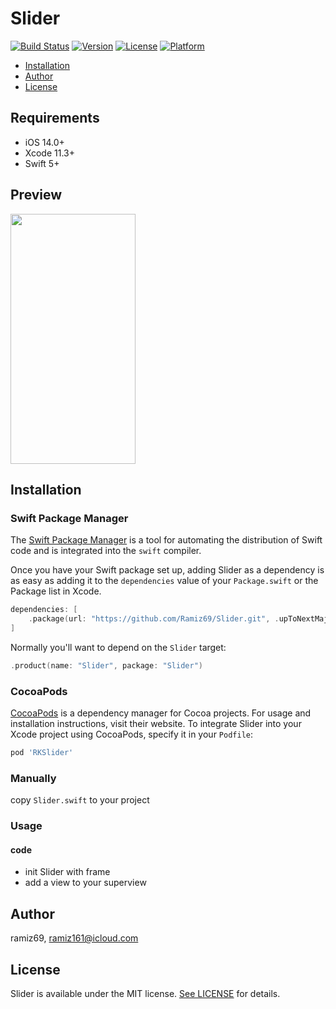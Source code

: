 # Slider

[![Build Status](https://github.com/Ramiz69/Slider/workflows/Slider%20CI/badge.svg?branch=master)](https://github.com/Ramiz69/Slider/actions)
[![Version](https://img.shields.io/cocoapods/v/RKSlider.svg?style=flat)](https://cocoapods.org/pods/RKSlider)
[![License](https://img.shields.io/cocoapods/l/RKSlider.svg?style=flat)](https://cocoapods.org/pods/RKSlider)
[![Platform](https://img.shields.io/cocoapods/p/RKSlider.svg?style=flat)](https://cocoapods.org/pods/RKSlider)

- [Installation](#installation)
- [Author](#author)
- [License](#license)

## Requirements

- iOS 14.0+
- Xcode 11.3+
- Swift 5+

## Preview
<img src="https://github.com/Ramiz69/Slider/blob/master/example.gif" width="200" height="400">

## Installation

### Swift Package Manager

The [Swift Package Manager](https://swift.org/package-manager/) is a tool for automating the distribution of Swift code and is integrated into the `swift` compiler.

Once you have your Swift package set up, adding Slider as a dependency is as easy as adding it to the `dependencies` value of your `Package.swift` or the Package list in Xcode.

```swift
dependencies: [
    .package(url: "https://github.com/Ramiz69/Slider.git", .upToNextMajor(from: "0.0.9"))
]
```

Normally you'll want to depend on the `Slider` target:

```swift
.product(name: "Slider", package: "Slider")
```

### CocoaPods

[CocoaPods](https://cocoapods.org) is a dependency manager for Cocoa projects. For usage and installation instructions, visit their website. To integrate Slider into your Xcode project using CocoaPods, specify it in your `Podfile`:

```ruby
pod 'RKSlider'
```

### Manually
copy `Slider.swift` to your project

### Usage

#### code
- init Slider with frame
- add a view to your superview

## Author

ramiz69, ramiz161@icloud.com

## License

Slider is available under the MIT license. [See LICENSE](https://github.com/Ramiz69/Slider/blob/master/LICENSE) for details.
